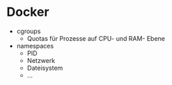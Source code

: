 # Docker

- cgroups
  - Quotas für Prozesse auf CPU- und RAM- Ebene
- namespaces
  - PID
  - Netzwerk
  - Dateisystem
  - ...
